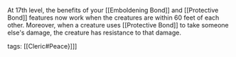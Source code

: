 At 17th level, the benefits of your [[Emboldening Bond]] and [[Protective Bond]] features now work when the creatures are within 60 feet of each other. Moreover, when a creature uses [[Protective Bond]] to take someone else's damage, the creature has resistance to that damage.

tags: [[Cleric#Peace}]]]